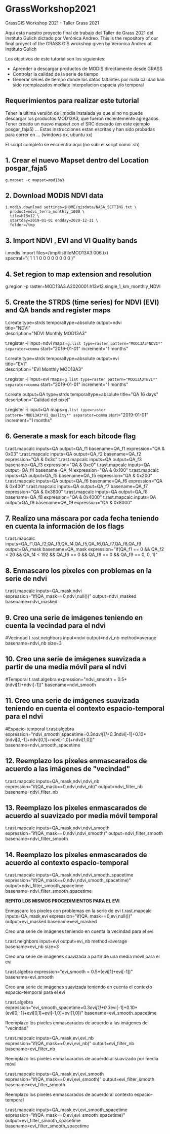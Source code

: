 # GrassWorkshop2021
GrassGIS Workshop 2021 - Taller Grass 2021


Aqui esta nuestro proyecto final de trabajo del Taller de Grass 2021 del Instituto Gulich dictado por Verónica Andreo.  This is the repository of our final proyect of the GRASS GIS wrokshop given by Veronica Andreo at Instituto Gulich

Los objetivos de este tutorial son los siguientes:

* Aprender a descargar productos de MODIS directamente desde GRASS
* Controlar la calidad de la serie de tiempo
* Generar series de tiempo donde los datos faltantes por mala calidad han sido reemplazados mediate interpolacion espacia y/o temporal

## Requerimientos para realizar este tutorial
Tener la ultima versión de i.modis instalada ya que si no no puede descargar los productos MOD13A3, que fueron recientemente agregados.
Tener creado un nuevo mapset con el SRC deseado (en este ejemplo posgar_faja5)
...
Estas instrucciones estan escritas y han sido probadas para correr en ... (windows xx, ubuntu xx)

El script completo se encuentra aqui (no subi el script como .sh)

## 1. Crear el nuevo Mapset dentro del Location posgar_faja5
```
g.mapset -c mapset=mod13a3
```
## 2. Download MODIS NDVI data
```
i.modis.download settings=$HOME/gisdata/NASA_SETTING.txt \
  product=ndvi_terra_monthly_1000 \
  tile=h13v12 \
  startday=2019-01-01 endday=2020-12-31 \
  folder=/tmp
```
## 3. Import NDVI , EVI and VI Quality bands

i.modis.import files=/tmp/listfileMOD13A3.006.txt \
  spectral="( 1 1 1 0 0 0 0 0 0 0 0 )"

## 4. Set region to map extension and resolution

g.region -p raster=MOD13A3.A2020001.h13v12.single_1_km_monthly_NDVI

## 5. Create the STRDS (time series) for NDVI (EVI) and QA bands and register maps

t.create type=strds temporaltype=absolute output=ndvi \
  title="NDVI" \
  description="NDVI Monthly MOD13A3" 

t.register -i input=ndvi  maps=`g.list type=raster pattern="MOD13A3*NDVI*" separator=comma`  start="2019-01-01" increment="1 months" 

t.create type=strds temporaltype=absolute output=evi \
  title="EVI" \
  description="EVI Monthly MOD13A3" 

t.register -i input=evi  maps=`g.list type=raster pattern="MOD13A3*EVI*" separator=comma`  start="2019-01-01" increment="1 months"

t.create output=QA type=strds temporaltype=absolute title="QA 16 days" description="Calidad del pixel"

t.register -i input=QA  maps=`g.list type=raster pattern="MOD13A3*VI_Quality*" separator=comma`  start="2019-01-01" increment="1 months"

## 6. Generate a mask for each bitcode flag

t.rast.mapcalc inputs=QA output=QA_f1 basename=QA_f1 expression="QA & 0x03" 
t.rast.mapcalc inputs=QA output=QA_f2 basename=QA_f2 expression="QA & 0x3c" 
t.rast.mapcalc inputs=QA output=QA_f3 basename=QA_f3 expression="QA & 0xc0" 
t.rast.mapcalc inputs=QA output=QA_f4 basename=QA_f4 expression="QA & 0x100" 
t.rast.mapcalc inputs=QA output=QA_f5 basename=QA_f5 expression="QA & 0x200" 
t.rast.mapcalc inputs=QA output=QA_f6 basename=QA_f6 expression="QA & 0x400" 
t.rast.mapcalc inputs=QA output=QA_f7 basename=QA_f7 expression="QA & 0x3800" 
t.rast.mapcalc inputs=QA output=QA_f8 basename=QA_f8 expression="QA & 0x4000" 
t.rast.mapcalc inputs=QA output=QA_f9 basename=QA_f9 expression="QA & 0x8000"

## 7. Realizo una máscara por cada fecha teniendo en cuenta la información de los flags
t.rast.mapcalc inputs=QA_f1,QA_f2,QA_f3,QA_f4,QA_f5,QA_f6,QA_f7,QA_f8,QA_f9 output=QA_mask basename=QA_mask expression="if(QA_f1 == 0 && QA_f2 < 20 && QA_f4 < 192 && QA_f6 == 0 && QA_f8 == 0 && QA_f9 ==  0, 0, 1)"

## 8. Enmascaro los pixeles con problemas en la serie de ndvi
t.rast.mapcalc inputs=QA_mask,ndvi expression="if(QA_mask==0,ndvi,null())" output=ndvi_masked basename=ndvi_masked

## 9. Creo una serie de imágenes teniendo en cuenta la vecindad para el ndvi
#Vecindad
t.rast.neighbors input=ndvi output=ndvi_nb method=average basename=ndvi_nb size=3

## 10. Creo una serie de imágenes suavizada a partir de una media móvil para el ndvi
#Temporal
t.rast.algebra expression="ndvi_smooth = 0.5*(ndvi[1]+ndvi[-1])" basename=ndvi_smooth

## 11. Creo una serie de imágenes suavizada teniendo en cuenta el contexto espacio-temporal para el ndvi 
#Espacio-temporal
t.rast.algebra expression="ndvi_smooth_spacetime=0.3*ndvi[1]+0.3*ndvi[-1]+0.10*(ndvi[0,-1]+ndvi[0,1]+ndvi[-1,0]+ndvi[1,0])" basename=ndvi_smooth_spacetime

##  12. Reemplazo los pixeles enmascarados de acuerdo a las imágenes de "vecindad"
 
t.rast.mapcalc inputs=QA_mask,ndvi,ndvi_nb expression="if(QA_mask==0,ndvi,ndvi_nb)" output=ndvi_filter_nb basename=ndvi_filter_nb

## 13.  Reemplazo los pixeles enmascarados de acuerdo al suavizado por media móvil temporal

t.rast.mapcalc inputs=QA_mask,ndvi,ndvi_smooth expression="if(QA_mask==0,ndvi,ndvi_smooth)" output=ndvi_filter_smooth basename=ndvi_filter_smooth

## 14.  Reemplazo los pixeles enmascarados de acuerdo al contexto espacio-temporal

t.rast.mapcalc inputs=QA_mask,ndvi,ndvi_smooth_spacetime expression="if(QA_mask==0,ndvi,ndvi_smooth_spacetime)" output=ndvi_filter_smooth_spacetime basename=ndvi_filter_smooth_spacetime


__REPITO LOS MISMOS PROCEDIMIENTOS PARA EL EVI__

Enmascaro los pixeles con problemas en la serie de evi
t.rast.mapcalc inputs=QA_mask,evi expression="if(QA_mask==0,evi,null())" output=evi_masked basename=evi_masked

Creo una serie de imágenes teniendo en cuenta la vecindad para el evi

t.rast.neighbors input=evi output=evi_nb method=average basename=evi_nb size=3

Creo una serie de imágenes suavizada a partir de una media móvil para el evi

t.rast.algebra expression="evi_smooth = 0.5*(evi[1]+evi[-1])" basename=evi_smooth

Creo una serie de imágenes suavizada teniendo en cuenta el contexto espacio-temporal para el evi 

t.rast.algebra expression="evi_smooth_spacetime=0.3*evi[1]+0.3*evi[-1]+0.10*(evi[0,-1]+evi[0,1]+evi[-1,0]+evi[1,0])" basename=evi_smooth_spacetime

Reemplazo los pixeles enmascarados de acuerdo a las imágenes de "vecindad"

t.rast.mapcalc inputs=QA_mask,evi,evi_nb expression="if(QA_mask==0,evi,evi_nb)" output=evi_filter_nb basename=evi_filter_nb
 
Reemplazo los pixeles enmascarados de acuerdo al suavizado por media móvil

t.rast.mapcalc inputs=QA_mask,evi,evi_smooth expression="if(QA_mask==0,evi,evi_smooth)" output=evi_filter_smooth basename=evi_filter_smooth

Reemplazo los pixeles enmascarados de acuerdo al contexto espacio-temporal

t.rast.mapcalc inputs=QA_mask,evi,evi_smooth_spacetime expression="if(QA_mask==0,evi,evi_smooth_spacetime)" output=evi_filter_smooth_spacetime basename=evi_filter_smooth_spacetime




